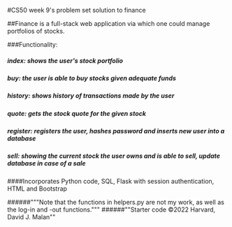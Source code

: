#CS50 week 9's problem set solution to finance 

##Finance is a full-stack web application via which one could manage portfolios of stocks.


###Functionality:
  
  ##### index: shows the user's stock portfolio
  
  ##### buy: the user is able to buy stocks given adequate funds
  
  ##### history: shows history of transactions made by the user
  
  ##### quote: gets the stock quote for the given stock
  
  ##### register: registers the user, hashes password and inserts new user into a database
  
  ##### sell: showing the current stock the user owns and is able to sell, update database in case of a sale
  
  
  
####Incorporates Python code, SQL, Flask with session authentication, HTML and Bootstrap 
  

######"""Note that the functions in helpers.py are not my work, as well as the log-in and -out functions."""
######""Starter code ©2022 Harvard, David J. Malan""
